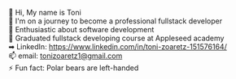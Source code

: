 👋 Hi, My name is Toni<br>
🚀 I'm on a journey to become a professional fullstack developer<br>
👀 Enthusiastic about software development<br>
🌱 Graduated fullstack developing course at Appleseed academy<br>
➡ LinkedIn: https://www.linkedin.com/in/toni-zoaretz-151576164/<br>
📫 email: tonizoaretz1@gmail.com<br>
⚡ Fun fact: Polar bears are left-handed<br>
<!--
**Toni-Zoaretz/Toni-Zoaretz** is a ✨ _special_ ✨ repository because its `README.md` (this file) appears on your GitHub profile.









